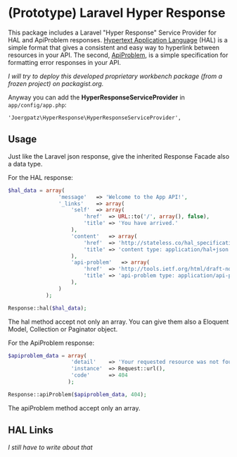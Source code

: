 # (Prototype) Laravel Hyper Response

This package includes a Laravel "Hyper Response" Service Provider for HAL and ApiProblem responses.
[Hypertext Application Language](http://stateless.co/hal_specification.html) (HAL) is a simple format that gives a consistent and easy way to hyperlink between resources in your API. The second, [ApiProblem](http://tools.ietf.org/html/draft-nottingham-http-problem-06), is a simple specification for formatting error responses in your API.

*I will try to deploy this developed proprietary workbench package (from a frozen project) on packagist.org.*

Anyway you can add the **HyperResponseServiceProvider** in `app/config/app.php`:

    'Joergpatz\HyperResponse\HyperResponseServiceProvider',

## Usage

Just like the Laravel json response, give the inherited Response Facade also a data type.

For the HAL response:

```php
$hal_data = array(
            	'message'	=> 'Welcome to the App API!',
            	'_links'	=> array(
                	'self'	=> array(
                    	'href'	=> URL::to('/', array(), false),
                    	'title'	=> 'You have arrived.'
                	),
                	'content'	=> array(
                    	'href'	=> 'http://stateless.co/hal_specification.html',
                    	'title'	=> 'content type: application/hal+json'
                	),
                	'api-problem'	=> array(
                   		'href'	=> 'http://tools.ietf.org/html/draft-nottingham-http-problem-04',
                    	'title'	=> 'api-problem type: application/api-problem+json'
                	),
            	)
        	);

Response::hal($hal_data);
```

The hal method accept not only an array. You can give them also a Eloquent Model, Collection or Paginator object.


For the ApiProblem response:

```php
$apiproblem_data = array(
                    'detail'    => 'Your requested resource was not found.',
                    'instance'  => Request::url(),
                    'code'      => 404
                   );

Response::apiProblem($apiproblem_data, 404);
```

The apiProblem method accept only an array.


## HAL Links

*I still have to write about that*
